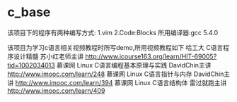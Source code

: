 # c_base
该项目下的程序有两种编写方式:
1.vim
2.Code:Blocks
所用编译器:gcc 5.4.0

该项目为学习c语言相关视频教程时所写demo,所用视频教程如下
哈工大     C语言程序设计精髓                苏小红老师主讲   http://www.icourse163.org/learn/HIT-69005?tid=1002034013
慕课网     Linux C语言编程基本原理与实践    DavidChin主讲    http://www.imooc.com/learn/248
慕课网     Linux C语言指针与内存            DavidChin主讲    http://www.imooc.com/learn/394
慕课网     Linux C语言结构体                雷过就跑主讲     http://www.imooc.com/learn/409
